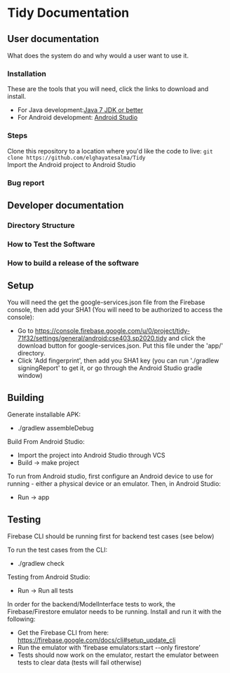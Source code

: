 # Tidy Documentation

## User documentation
What does the system do and why would a user want to use it.
### Installation
These are the tools that you will need, click the links to download and install.
- For Java development:[Java 7 JDK or better](http://www.oracle.com/technetwork/java/javase/downloads/index.html)
- For Android development: [Android Studio](https://developer.android.com/sdk/index.html)
### Steps 
Clone this repository to a location where you'd like the code to live:
`git clone https://github.com/elghayatesalma/Tidy`  
Import the Android project to Android Studio

### Bug report

## Developer documentation

### Directory Structure

### How to Test the Software

### How to build a release of the software




Setup
-----
You will need the get the google-services.json file from the Firebase console, then add your SHA1 (You will need to be authorized to access the console):
- Go to https://console.firebase.google.com/u/0/project/tidy-71f32/settings/general/android:cse403.sp2020.tidy and click the download button for google-services.json. Put this file under the 'app/' directory.
- Click 'Add fingerprint', then add you SHA1 key (you can run './gradlew signingReport' to get it, or go through the Android Studio gradle window)


Building
--------
Generate installable APK:  
- ./gradlew assembleDebug


Build From Android Studio:  
- Import the project into Android Studio through VCS
- Build -> make project


To run from Android studio, first configure an Android device to use for running - either a physical device or an emulator.
Then, in Android Studio:
- Run -> app


Testing
-----------
Firebase CLI should be running first for backend test cases (see below)

To run the test cases from the CLI:
- ./gradlew check

Testing from Android Studio:
- Run -> Run all tests

In order for the backend/ModelInterface tests to work, the Firebase/Firestore emulator needs to be running. Install and run it with the following:
- Get the Firebase CLI from here: https://firebase.google.com/docs/cli#setup_update_cli
- Run the emulator with ‘firebase emulators:start --only firestore’
- Tests should now work on the emulator, restart the emulator between tests to clear data (tests will fail otherwise)

